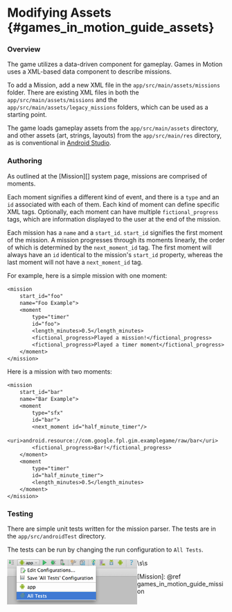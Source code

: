 Modifying Assets {#games_in_motion_guide_assets}
================

### Overview

The game utilizes a data-driven component for gameplay. Games in Motion uses a
XML-based data component to describe missions.

To add a Mission, add a new XML file in the `app/src/main/assets/missions`
folder. There are existing XML files in both the `app/src/main/assets/missions`
and the `app/src/main/assets/legacy_missions` folders, which can be used as a
starting point.

The game loads gameplay assets from the `app/src/main/assets` directory, and
other assets (art, strings, layouts) from the `app/src/main/res` directory, as
is conventional in [Android Studio][].

### Authoring

As outlined at the [Mission][] system page, missions are comprised of moments.

Each moment signifies a different kind of event, and there is a `type` and an
`id` associated with each of them. Each kind of moment can define specific XML
tags. Optionally, each moment can have multiple `fictional_progress` tags, which
are information displayed to the user at the end of the mission.

Each mission has a `name` and a `start_id`. `start_id` signifies the first
moment of the mission. A mission progresses through its moments linearly, the
order of which is determined by the `next_moment_id` tag. The first moment will
always have an `id` identical to the mission's `start_id` property, whereas the
last moment will not have a `next_moment_id` tag.

For example, here is a simple mission with one moment:

    <mission
        start_id="foo"
        name="Foo Example">
        <moment
            type="timer"
            id="foo">
            <length_minutes>0.5</length_minutes>
            <fictional_progress>Played a mission!</fictional_progress>
            <fictional_progress>Played a timer moment</fictional_progress>
        </moment>
    </mission>

Here is a mission with two moments:

    <mission
        start_id="bar"
        name="Bar Example">
        <moment
            type="sfx"
            id="bar">
            <next_moment id="half_minute_timer"/>
            <uri>android.resource://com.google.fpl.gim.examplegame/raw/bar</uri>
            <fictional_progress>Bar!</fictional_progress>
        </moment>
        <moment
            type="timer"
            id="half_minute_timer">
            <length_minutes>0.5</length_minutes>
        </moment>
    </mission>

### Testing

There are simple unit tests written for the mission parser. The tests are in the
`app/src/androidTest` directory.

The tests can be run by changing the run configuration to `All Tests`.

<img src="change_config.png"
     width="300em"
     align="left" />

\s\s

  [Android Studio]: http://developer.android.com/tools/studio/index.html
  [Mission]: @ref games_in_motion_guide_mission
